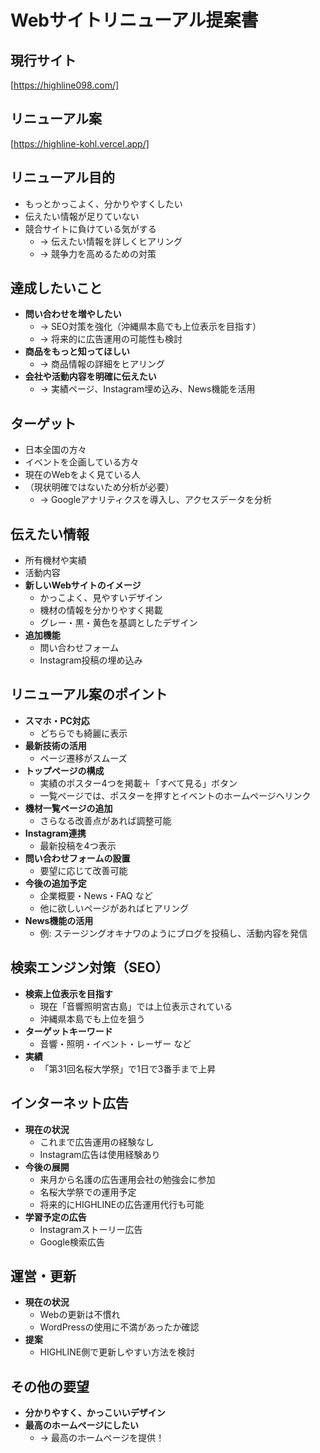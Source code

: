 # Webサイトリニューアル提案書

## 現行サイト
[https://highline098.com/]

## リニューアル案
[https://highline-kohl.vercel.app/]

## リニューアル目的
- もっとかっこよく、分かりやすくしたい
- 伝えたい情報が足りていない
- 競合サイトに負けている気がする
  - → 伝えたい情報を詳しくヒアリング
  - → 競争力を高めるための対策

## 達成したいこと
- **問い合わせを増やしたい**
  - → SEO対策を強化（沖縄県本島でも上位表示を目指す）
  - → 将来的に広告運用の可能性も検討
- **商品をもっと知ってほしい**
  - → 商品情報の詳細をヒアリング
- **会社や活動内容を明確に伝えたい**
  - → 実績ページ、Instagram埋め込み、News機能を活用

## ターゲット
- 日本全国の方々
- イベントを企画している方々
- 現在のWebをよく見ている人
- （現状明確ではないため分析が必要）
  - → Googleアナリティクスを導入し、アクセスデータを分析

## 伝えたい情報
- 所有機材や実績
- 活動内容
- **新しいWebサイトのイメージ**
  - かっこよく、見やすいデザイン
  - 機材の情報を分かりやすく掲載
  - グレー・黒・黄色を基調としたデザイン
- **追加機能**
  - 問い合わせフォーム
  - Instagram投稿の埋め込み

## リニューアル案のポイント
- **スマホ・PC対応**
  - どちらでも綺麗に表示
- **最新技術の活用**
  - ページ遷移がスムーズ
- **トップページの構成**
  - 実績のポスター4つを掲載＋「すべて見る」ボタン
  - 一覧ページでは、ポスターを押すとイベントのホームページへリンク
- **機材一覧ページの追加**
  - さらなる改善点があれば調整可能
- **Instagram連携**
  - 最新投稿を4つ表示
- **問い合わせフォームの設置**
  - 要望に応じて改善可能
- **今後の追加予定**
  - 企業概要・News・FAQ など
  - 他に欲しいページがあればヒアリング
- **News機能の活用**
  - 例: ステージングオキナワのようにブログを投稿し、活動内容を発信

## 検索エンジン対策（SEO）
- **検索上位表示を目指す**
  - 現在「音響照明宮古島」では上位表示されている
  - 沖縄県本島でも上位を狙う
- **ターゲットキーワード**
  - 音響・照明・イベント・レーザー など
- **実績**
  - 「第31回名桜大学祭」で1日で3番手まで上昇

## インターネット広告
- **現在の状況**
  - これまで広告運用の経験なし
  - Instagram広告は使用経験あり
- **今後の展開**
  - 来月から名護の広告運用会社の勉強会に参加
  - 名桜大学祭での運用予定
  - 将来的にHIGHLINEの広告運用代行も可能
- **学習予定の広告**
  - Instagramストーリー広告
  - Google検索広告

## 運営・更新
- **現在の状況**
  - Webの更新は不慣れ
  - WordPressの使用に不満があったか確認
- **提案**
  - HIGHLINE側で更新しやすい方法を検討

## その他の要望
- **分かりやすく、かっこいいデザイン**
- **最高のホームページにしたい**
  - → 最高のホームページを提供！

